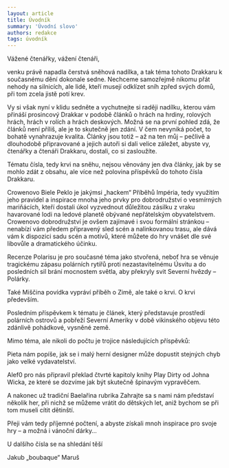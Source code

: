 ```yaml
---
layout: article
title: Úvodník
summary: 'Úvodní slovo'
authors: redakce
tags: úvodník
---
```


Vážené čtenářky, vážení čtenáři,

venku právě napadla čerstvá sněhová nadílka, a tak téma tohoto Drakkaru k současnému dění dokonale sedne. Nechceme samozřejmě nikomu přát nehody na silnicích, ale lidé, kteří musejí odklízet sníh zpřed svých domů, při tom zcela jistě potí krev.

Vy si však nyní v klidu sedněte a vychutnejte si raději nadílku, kterou vám přináší prosincový Drakkar v podobě článků o hrách na hrdiny, rolových hrách, hrách v rolích a hrách deskových. Možná se na první pohled zdá, že článků není příliš, ale je to skutečně jen zdání. V čem nevyniká počet, to bohatě vynahrazuje kvalita. Články jsou totiž – až na ten můj – pečlivě a dlouhodobě připravované a jejich autoři si dali velice záležet, abyste vy, čtenářky a čtenáři Drakkaru, dostali, co si zasloužíte.

Tématu čísla, tedy krvi na sněhu, nejsou věnovány jen dva články, jak by se mohlo zdát z obsahu, ale více než polovina příspěvků do tohoto čísla Drakkaru.

Crowenovo Biele Peklo je jakýmsi „hackem“ Příběhů Impéria, tedy využitím jeho pravidel a inspirace mnoha jeho prvky pro dobrodružství o vesmírných mariňácích, kteří dostali úkol vyzvednout důležitou zásilku z vraku havarované lodi na ledové planetě obývané nepřátelským obyvatelstvem. Crowenovo dobrodružství je ovšem zajímavé i svou formální stránkou – nenabízí vám předem připravený sled scén a nalinkovanou trasu, ale dává vám k dispozici sadu scén a motivů, které můžete do hry vnášet dle své libovůle a dramatického účinku.

Recenze Polarisu je pro současné téma jako stvořená, neboť hra se věnuje tragickému zápasu polárních rytířů proti nezastavitelnému Úsvitu a do posledních sil brání mocnostem světla, aby překryly svit Severní hvězdy – Polárky.

Také Miščina povídka vypráví příběh o Zimě, ale také o krvi. O krvi především.

Posledním příspěvkem k tématu je článek, který představuje prostředí polárních ostrovů a pobřeží Severní Ameriky v době vikinského objevu této zdánlivě pohádkové, vysněné země.

Mimo téma, ale nikoli do počtu je trojice následujících příspěvků:

Pieta nám popíše, jak se i malý herní designer může dopustit stejných chyb jako velké vydavatelství.

Alef0 pro nás připravil překlad čtvrté kapitoly knihy Play Dirty od Johna Wicka, ze které se dozvíme jak být skutečně špinavým vypravěčem.

A nakonec už tradiční Baelařina rubrika Zahrajte sa s nami nám představí několik her, při nichž se můžeme vrátit do dětských let, aniž bychom se při tom museli cítit dětinští.

Přeji vám tedy příjemné počtení, a abyste získali mnoh inspirace pro svoje hry – a možná i vánoční dárky…

 

U dalšího čísla se na shledání těší

Jakub „boubaque“ Maruš
